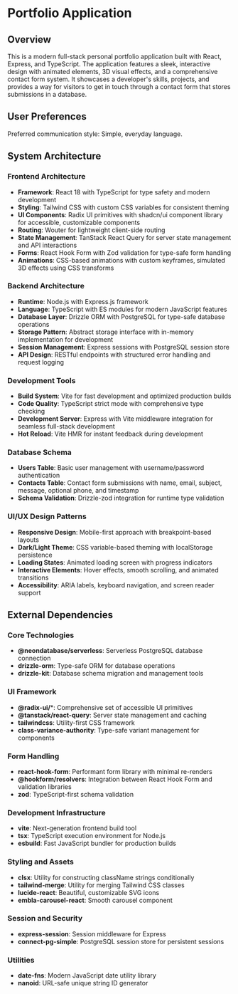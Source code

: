 # Portfolio Application

## Overview

This is a modern full-stack personal portfolio application built with React, Express, and TypeScript. The application features a sleek, interactive design with animated elements, 3D visual effects, and a comprehensive contact form system. It showcases a developer's skills, projects, and provides a way for visitors to get in touch through a contact form that stores submissions in a database.

## User Preferences

Preferred communication style: Simple, everyday language.

## System Architecture

### Frontend Architecture
- **Framework**: React 18 with TypeScript for type safety and modern development
- **Styling**: Tailwind CSS with custom CSS variables for consistent theming
- **UI Components**: Radix UI primitives with shadcn/ui component library for accessible, customizable components
- **Routing**: Wouter for lightweight client-side routing
- **State Management**: TanStack React Query for server state management and API interactions
- **Forms**: React Hook Form with Zod validation for type-safe form handling
- **Animations**: CSS-based animations with custom keyframes, simulated 3D effects using CSS transforms

### Backend Architecture
- **Runtime**: Node.js with Express.js framework
- **Language**: TypeScript with ES modules for modern JavaScript features
- **Database Layer**: Drizzle ORM with PostgreSQL for type-safe database operations
- **Storage Pattern**: Abstract storage interface with in-memory implementation for development
- **Session Management**: Express sessions with PostgreSQL session store
- **API Design**: RESTful endpoints with structured error handling and request logging

### Development Tools
- **Build System**: Vite for fast development and optimized production builds
- **Code Quality**: TypeScript strict mode with comprehensive type checking
- **Development Server**: Express with Vite middleware integration for seamless full-stack development
- **Hot Reload**: Vite HMR for instant feedback during development

### Database Schema
- **Users Table**: Basic user management with username/password authentication
- **Contacts Table**: Contact form submissions with name, email, subject, message, optional phone, and timestamp
- **Schema Validation**: Drizzle-zod integration for runtime type validation

### UI/UX Design Patterns
- **Responsive Design**: Mobile-first approach with breakpoint-based layouts
- **Dark/Light Theme**: CSS variable-based theming with localStorage persistence
- **Loading States**: Animated loading screen with progress indicators
- **Interactive Elements**: Hover effects, smooth scrolling, and animated transitions
- **Accessibility**: ARIA labels, keyboard navigation, and screen reader support

## External Dependencies

### Core Technologies
- **@neondatabase/serverless**: Serverless PostgreSQL database connection
- **drizzle-orm**: Type-safe ORM for database operations
- **drizzle-kit**: Database schema migration and management tools

### UI Framework
- **@radix-ui/***: Comprehensive set of accessible UI primitives
- **@tanstack/react-query**: Server state management and caching
- **tailwindcss**: Utility-first CSS framework
- **class-variance-authority**: Type-safe variant management for components

### Form Handling
- **react-hook-form**: Performant form library with minimal re-renders
- **@hookform/resolvers**: Integration between React Hook Form and validation libraries
- **zod**: TypeScript-first schema validation

### Development Infrastructure
- **vite**: Next-generation frontend build tool
- **tsx**: TypeScript execution environment for Node.js
- **esbuild**: Fast JavaScript bundler for production builds

### Styling and Assets
- **clsx**: Utility for constructing className strings conditionally
- **tailwind-merge**: Utility for merging Tailwind CSS classes
- **lucide-react**: Beautiful, customizable SVG icons
- **embla-carousel-react**: Smooth carousel component

### Session and Security
- **express-session**: Session middleware for Express
- **connect-pg-simple**: PostgreSQL session store for persistent sessions

### Utilities
- **date-fns**: Modern JavaScript date utility library
- **nanoid**: URL-safe unique string ID generator